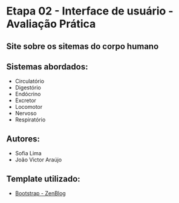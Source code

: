 # Etapa 02 - Interface de usuário - Avaliação Prática

## Site sobre os sitemas do corpo humano

## Sistemas abordados:
* Circulatório
* Digestório
* Endócrino
* Excretor
* Locomotor
* Nervoso
* Respiratório

## Autores:
* Sofia Lima
* João Victor Araújo

## Template utilizado:
* [Bootstrap - ZenBlog](https://bootstrapmade.com/zenblog-bootstrap-blog-template/)
